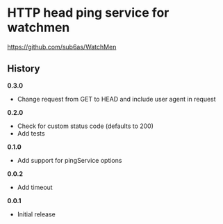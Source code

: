 # HTTP head ping service for watchmen

https://github.com/sub6as/WatchMen

## History

**0.3.0**
 - Change request from GET to HEAD and include user agent in request


**0.2.0**

- Check for custom status code (defaults to 200)
- Add tests

**0.1.0**

- Add support for pingService options

**0.0.2**

- Add timeout

**0.0.1**

- Initial release
